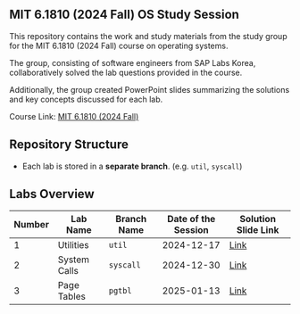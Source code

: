 ## MIT 6.1810 (2024 Fall) OS Study Session

This repository contains the work and study materials from the study group for the MIT 6.1810 (2024 Fall) course on operating systems.

The group, consisting of software engineers from SAP Labs Korea, collaboratively solved the lab questions provided in the course.

Additionally, the group created PowerPoint slides summarizing the solutions and key concepts discussed for each lab.

Course Link: [MIT 6.1810 (2024 Fall)](https://pdos.csail.mit.edu/6.1810/2024/)

## Repository Structure

- Each lab is stored in a **separate branch**. (e.g. `util`, `syscall`)

## Labs Overview

| Number | Lab Name     | Branch Name | Date of the Session | Solution Slide Link                  |
| ------ | ------------ | ----------- | ------------------- | ------------------------------------ |
| 1      | Utilities    | `util`      | 2024-12-17          | [Link](slides/lab1-utilities.pdf)    |
| 2      | System Calls | `syscall`   | 2024-12-30          | [Link](slides/lab2-system-calls.pdf) |
| 3      | Page Tables  | `pgtbl`     | 2025-01-13          | [Link](slides/lab3-page-tables.pdf)  |
